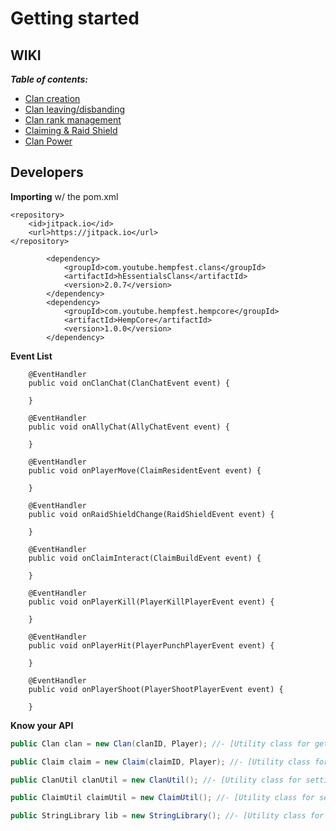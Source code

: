 # Getting started



## WIKI
_**Table of contents:**_
* [Clan creation](https://github.com/Hempfest/Clans/wiki/Creating-a-clan.)
* [Clan leaving/disbanding](https://github.com/Hempfest/Clans/wiki/Leaving-a-clan.)
* [Clan rank management](https://github.com/Hempfest/Clans/wiki/Clan-rank-management.)
* [Claiming & Raid Shield](https://github.com/Hempfest/Clans/wiki/Claiming-&-Raid-Shield)
* [Clan Power](https://github.com/Hempfest/Clans/wiki/Clan-Power)



## Developers
**Importing** w/ the pom.xml
```
<repository>
    <id>jitpack.io</id>
    <url>https://jitpack.io</url>
</repository>

        <dependency>
            <groupId>com.youtube.hempfest.clans</groupId>
            <artifactId>hEssentialsClans</artifactId>
            <version>2.0.7</version>
        </dependency>
		<dependency>
			<groupId>com.youtube.hempfest.hempcore</groupId>
			<artifactId>HempCore</artifactId>
			<version>1.0.0</version>
		</dependency>
```
**Event List**
```
    @EventHandler
    public void onClanChat(ClanChatEvent event) {
        
    }
    
    @EventHandler
    public void onAllyChat(AllyChatEvent event) {
        
    }

    @EventHandler
    public void onPlayerMove(ClaimResidentEvent event) {
        
    }

    @EventHandler
    public void onRaidShieldChange(RaidShieldEvent event) {
            
    }
    
    @EventHandler
    public void onClaimInteract(ClaimBuildEvent event) {
            
    }
    
    @EventHandler
    public void onPlayerKill(PlayerKillPlayerEvent event) {
            
    }

    @EventHandler
    public void onPlayerHit(PlayerPunchPlayerEvent event) {
            
    }

    @EventHandler
    public void onPlayerShoot(PlayerShootPlayerEvent event) {
            
    }
```

**Know your API**

```JAVA 
public Clan clan = new Clan(clanID, Player); //- [Utility class for getting clan information.] Player variable can be null.
```

```JAVA 
public Claim claim = new Claim(claimID, Player); //- [Utility class for getting information regarding a claim.] Player variable can be null.
```

```JAVA 
public ClanUtil clanUtil = new ClanUtil(); //- [Utility class for setting clan information and getting player information]
```

```JAVA 
public ClaimUtil claimUtil = new ClaimUtil(); //- [Utility class for setting claim information]
```

```JAVA 
public StringLibrary lib = new StringLibrary(); //- [Utility class for handling player messaging and list pagination.]
```
